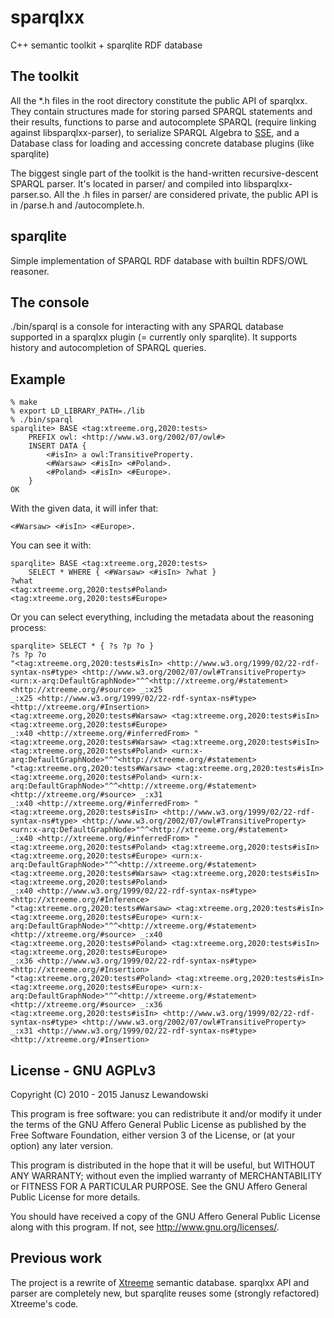 # sparqlxx
C++ semantic toolkit + sparqlite RDF database

## The toolkit
All the *.h files in the root directory constitute the public API of sparqlxx. They contain structures made for storing parsed SPARQL statements and their results, functions to parse and autocomplete SPARQL (require linking against libsparqlxx-parser), to serialize SPARQL Algebra to [SSE](https://jena.apache.org/documentation/notes/sse.html), and a Database class for loading and accessing concrete database plugins (like sparqlite)

The biggest single part of the toolkit is the hand-written recursive-descent SPARQL parser. It's located in parser/ and compiled into libsparqlxx-parser.so. All the .h files in parser/ are considered private, the public API is in /parse.h and /autocomplete.h.

## sparqlite
Simple implementation of SPARQL RDF database with builtin RDFS/OWL reasoner.

## The console
./bin/sparql is a console for interacting with any SPARQL database supported in a sparqlxx plugin (= currently only sparqlite). It supports history and autocompletion of SPARQL queries.

## Example

	% make
	% export LD_LIBRARY_PATH=./lib
	% ./bin/sparql
	sparqlite> BASE <tag:xtreeme.org,2020:tests>
		PREFIX owl: <http://www.w3.org/2002/07/owl#>
		INSERT DATA {
			<#isIn> a owl:TransitiveProperty.
			<#Warsaw> <#isIn> <#Poland>.
			<#Poland> <#isIn> <#Europe>.
		}
	OK

With the given data, it will infer that:

	<#Warsaw> <#isIn> <#Europe>.

You can see it with:

	sparqlite> BASE <tag:xtreeme.org,2020:tests>
		SELECT * WHERE { <#Warsaw> <#isIn> ?what }
	?what 
	<tag:xtreeme.org,2020:tests#Poland>
	<tag:xtreeme.org,2020:tests#Europe>

Or you can select everything, including the metadata about the reasoning process:

	sparqlite> SELECT * { ?s ?p ?o }
	?s ?p ?o 
	"<tag:xtreeme.org,2020:tests#isIn> <http://www.w3.org/1999/02/22-rdf-syntax-ns#type> <http://www.w3.org/2002/07/owl#TransitiveProperty> <urn:x-arq:DefaultGraphNode>"^^<http://xtreeme.org/#statement> <http://xtreeme.org/#source> _:x25 
	_:x25 <http://www.w3.org/1999/02/22-rdf-syntax-ns#type> <http://xtreeme.org/#Insertion> 
	<tag:xtreeme.org,2020:tests#Warsaw> <tag:xtreeme.org,2020:tests#isIn> <tag:xtreeme.org,2020:tests#Europe> 
	_:x40 <http://xtreeme.org/#inferredFrom> "<tag:xtreeme.org,2020:tests#Warsaw> <tag:xtreeme.org,2020:tests#isIn> <tag:xtreeme.org,2020:tests#Poland> <urn:x-arq:DefaultGraphNode>"^^<http://xtreeme.org/#statement> 
	"<tag:xtreeme.org,2020:tests#Warsaw> <tag:xtreeme.org,2020:tests#isIn> <tag:xtreeme.org,2020:tests#Poland> <urn:x-arq:DefaultGraphNode>"^^<http://xtreeme.org/#statement> <http://xtreeme.org/#source> _:x31 
	_:x40 <http://xtreeme.org/#inferredFrom> "<tag:xtreeme.org,2020:tests#isIn> <http://www.w3.org/1999/02/22-rdf-syntax-ns#type> <http://www.w3.org/2002/07/owl#TransitiveProperty> <urn:x-arq:DefaultGraphNode>"^^<http://xtreeme.org/#statement> 
	_:x40 <http://xtreeme.org/#inferredFrom> "<tag:xtreeme.org,2020:tests#Poland> <tag:xtreeme.org,2020:tests#isIn> <tag:xtreeme.org,2020:tests#Europe> <urn:x-arq:DefaultGraphNode>"^^<http://xtreeme.org/#statement> 
	<tag:xtreeme.org,2020:tests#Warsaw> <tag:xtreeme.org,2020:tests#isIn> <tag:xtreeme.org,2020:tests#Poland> 
	_:x40 <http://www.w3.org/1999/02/22-rdf-syntax-ns#type> <http://xtreeme.org/#Inference> 
	"<tag:xtreeme.org,2020:tests#Warsaw> <tag:xtreeme.org,2020:tests#isIn> <tag:xtreeme.org,2020:tests#Europe> <urn:x-arq:DefaultGraphNode>"^^<http://xtreeme.org/#statement> <http://xtreeme.org/#source> _:x40 
	<tag:xtreeme.org,2020:tests#Poland> <tag:xtreeme.org,2020:tests#isIn> <tag:xtreeme.org,2020:tests#Europe> 
	_:x36 <http://www.w3.org/1999/02/22-rdf-syntax-ns#type> <http://xtreeme.org/#Insertion> 
	"<tag:xtreeme.org,2020:tests#Poland> <tag:xtreeme.org,2020:tests#isIn> <tag:xtreeme.org,2020:tests#Europe> <urn:x-arq:DefaultGraphNode>"^^<http://xtreeme.org/#statement> <http://xtreeme.org/#source> _:x36 
	<tag:xtreeme.org,2020:tests#isIn> <http://www.w3.org/1999/02/22-rdf-syntax-ns#type> <http://www.w3.org/2002/07/owl#TransitiveProperty> 
	_:x31 <http://www.w3.org/1999/02/22-rdf-syntax-ns#type> <http://xtreeme.org/#Insertion>

## License - GNU AGPLv3
Copyright (C) 2010 - 2015 Janusz Lewandowski

This program is free software: you can redistribute it and/or modify
it under the terms of the GNU Affero General Public License as
published by the Free Software Foundation, either version 3 of the
License, or (at your option) any later version.

This program is distributed in the hope that it will be useful,
but WITHOUT ANY WARRANTY; without even the implied warranty of
MERCHANTABILITY or FITNESS FOR A PARTICULAR PURPOSE.  See the
GNU Affero General Public License for more details.

You should have received a copy of the GNU Affero General Public License
along with this program.  If not, see <http://www.gnu.org/licenses/>.

## Previous work
The project is a rewrite of [Xtreeme](https://github.com/LEW21/Xtreeme) semantic database. sparqlxx API and parser are completely new, but sparqlite reuses some (strongly refactored) Xtreeme's code.
